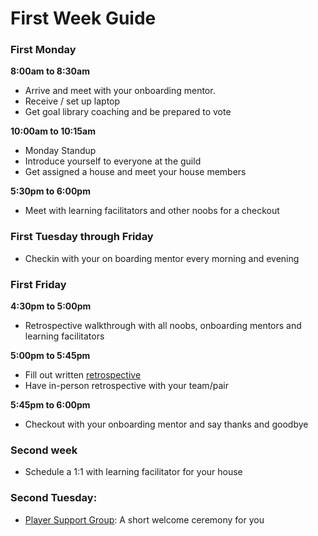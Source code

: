 # First Week Guide

### First Monday

**8:00am to 8:30am**

- Arrive and meet with your onboarding mentor.
- Receive / set up laptop
- Get goal library coaching and be prepared to vote

**10:00am to 10:15am**

- Monday Standup
- Introduce yourself to everyone at the guild
- Get assigned a house and meet your house members

**5:30pm to 6:00pm**

- Meet with learning facilitators and other noobs for a checkout

### First Tuesday through Friday

- Checkin with your on boarding mentor every morning and evening

### First Friday

**4:30pm to 5:00pm**

- Retrospective walkthrough with all noobs, onboarding mentors and learning facilitators

**5:00pm to 5:45pm**

- Fill out written [retrospective](Retrospective.md)
- Have in-person retrospective with your team/pair

**5:45pm to 6:00pm**

- Checkout with your onboarding mentor and say thanks and goodbye


### Second week

- Schedule a 1:1 with learning facilitator for your house

### Second Tuesday:

- [Player Support Group](https://cos.learnersguild.org/COS_Overview/Player_Support_Group.html): A short welcome ceremony for you
